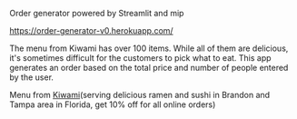 Order generator powered by Streamlit and mip

https://order-generator-v0.herokuapp.com/

The menu from Kiwami has over 100 items. While all of them are delicious, it's sometimes difficult for the customers to pick what to eat. This app generates an order based on the total price and number of people entered by the user. 


Menu from [Kiwami](http://www.kiwamiramensushi.com/)(serving delicious ramen and sushi in Brandon and Tampa area in Florida, get 10% off for all online orders)


